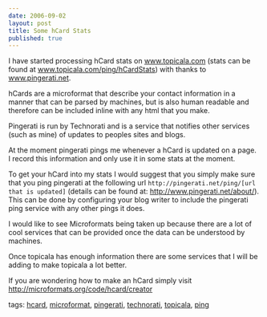 ```yaml
---
date: 2006-09-02
layout: post
title: Some hCard Stats
published: true
---
```

<p>I have started processing hCard stats on <a href="http://www.topicala.com">www.topicala.com</a> (stats can be found at <a href="http://www.topicala.com/ping/hCardStats">www.topicala.com/ping/hCardStats</a>) with thanks to <a href="http://www.pingerati.net">www.pingerati.net</a>.</p> <p>hCards are a microformat that describe your contact information in a manner that can be parsed by machines, but is also human readable and therefore can be included inline with any html that you make.</p> <p>Pingerati is run by Technorati and is a service that notifies other services (such as mine) of updates to peoples sites and blogs.  </p> <p>At the moment pingerati pings me whenever a hCard is updated on a page.  I record this information and only use it in some stats at the moment.</p> <p>To get your hCard into my stats I would suggest that you simply make sure that you ping pingerati at the following url <code>http://pingerati.net/ping/[url that is updated]</code> (details can be found at: <a href="http://www.pingerati.net/about/">http://www.pingerati.net/about/</a>).  This can be done by configuring your blog writer to include the pingerati ping service with any other pings it does.</p> <p>I would like to see Microformats being taken up because there are a lot of cool services that can be provided once the data can be understood by machines.</p> <p>Once topicala has enough information there are some services that I will be adding to make topicala a lot better.</p> <p>If you are wondering how to make an hCard simply visit <a href="http://microformats.org/code/hcard/creator">http://microformats.org/code/hcard/creator</a> </p> <p>tags: <a href="http://www.kinlan.co.uk/tag/hcard" rel="tag">hcard</a>, <a href="http://www.kinlan.co.uk/tag/microformat" rel="tag">microformat</a>, <a href="http://www.kinlan.co.uk/tag/pingerati" rel="tag">pingerati</a>, <a href="http://www.kinlan.co.uk/tag/technorati" rel="tag">technorati</a>, <a href="http://www.kinlan.co.uk/tag/topicala" rel="tag">topicala</a>, <a href="http://www.kinlan.co.uk/tag/ping" rel="tag">ping</a></p><div class="blogger-post-footer"><img class="posterous_download_image" src="https://blogger.googleusercontent.com/tracker/8109338-115718292867645535?l=www.kinlan.co.uk%2Findex.html" height="1" alt="" width="1" /></div>

